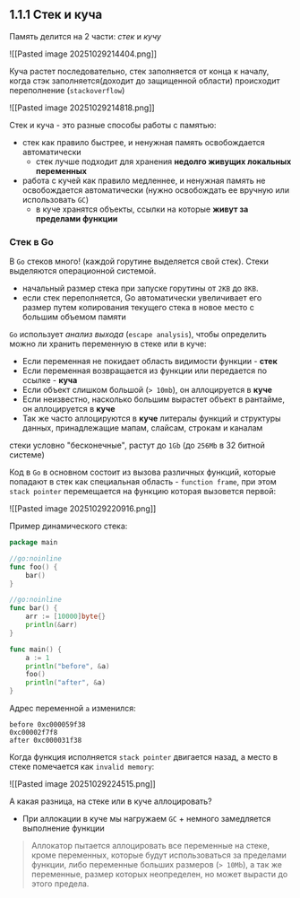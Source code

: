 ## 1.1.1 Стек и куча
Память делится на 2 части: *стек* и *кучу*

![[Pasted image 20251029214404.png]]

Куча растет последовательно, стек заполняется от конца к началу, когда стэк заполняется(доходит до защищенной области) происходит переполнение (`stackoverflow`)

![[Pasted image 20251029214818.png]]

Cтек и куча - это разные способы работы с памятью:
- стек как правило быстрее, и ненужная память освобождается автоматически
	- стек лучше подходит для хранения **недолго живущих локальных переменных**
- работа с кучей как правило медленнее, и ненужная память не освобождается автоматически (нужно освобождать ее вручную или использовать `GC`)
	- в куче хранятся объекты, ссылки на которые **живут за пределами функции**

### Стек в Go

В `Go` стеков много! (каждой горутине выделяется свой стек). Стеки выделяются операционной системой.
- начальный размер стека при запуске горутины от `2KB` до `8KB`. 
- если стек переполняется, Go автоматически увеличивает его размер путем копирования текущего стека в новое место с большим объемом памяти

`Go` использует *анализ выхода* (`escape analysis`), чтобы определить можно ли хранить переменную в стеке или в куче:
- Если переменная не покидает область видимости функции - **стек**
- Если переменная возвращается из функции или передается по ссылке - **куча**
- Если объект слишком большой (`> 10mb`), он аллоцируется в **куче**
- Если неизвестно, насколько большим вырастет объект в рантайме, он аллоцируется в **куче**
- Так же часто аллоцируются в **куче** литералы функций и структуры данных, принадлежащие мапам, слайсам, строкам и каналам

стеки условно "бесконечные", растут до `1Gb` (до `256Мb` в 32 битной системе)

Код в `Go` в основном состоит из вызова различных функций, которые попадают в стек как специальная область - `function frame`, при этом `stack pointer` перемещается на функцию которая вызовется первой:

![[Pasted image 20251029220916.png]]

Пример динамического стека:

```go
package main

//go:noinline
func foo() {
    bar()
}

//go:noinline
func bar() {
    arr := [10000]byte{}
    println(&arr)
}

func main() {
    a := 1
    println("before", &a)
    foo()
    println("after", &a)
}
```

Адрес переменной `a` изменился:

```
before 0xc000059f38
0xc00002f7f8
after 0xc000031f38
```

Когда функция исполняется  `stack pointer` двигается назад, а место в стеке помечается как `invalid memory`:

![[Pasted image 20251029224515.png]]

А какая разница, на стеке или в куче аллоцировать?

- При аллокации в куче мы нагружаем `GC` + немного замедляется выполнение функции

> Аллокатор пытается аллоцировать все переменные на стеке, кроме переменных, которые будут использоваться за пределами функции, либо переменные больших размеров (`> 10Mb`), а так же переменные, размер которых неопределен, но может вырасти до этого предела.

